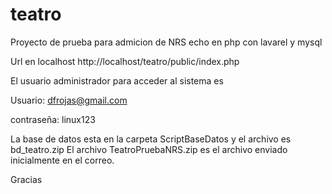 # teatro

Proyecto de prueba para admicion de NRS echo en php con lavarel y mysql

Url en localhost http://localhost/teatro/public/index.php

El usuario administrador para acceder al sistema es 

Usuario: dfrojas@gmail.com 

contraseña: linux123

La base de datos esta en la carpeta ScriptBaseDatos y el archivo es bd_teatro.zip
El archivo TeatroPruebaNRS.zip es el archivo enviado inicialmente en el correo.

Gracias
